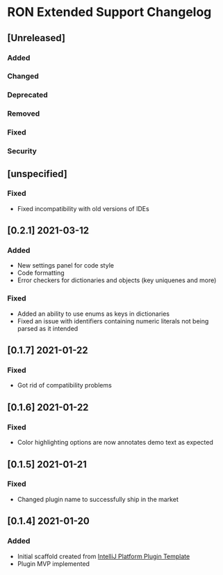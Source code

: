 <!-- Keep a Changelog guide -> https://keepachangelog.com -->

# RON Extended Support Changelog

## [Unreleased]
### Added

### Changed

### Deprecated

### Removed

### Fixed

### Security
## [unspecified]
### Fixed
- Fixed incompatibility with old versions of IDEs

## [0.2.1] 2021-03-12
### Added
- New settings panel for code style
- Code formatting
- Error checkers for dictionaries and objects (key uniquenes and more)
### Fixed
- Added an ability to use enums as keys in dictionaries
- Fixed an issue with identifiers containing numeric literals not being parsed as it intended


## [0.1.7] 2021-01-22
### Fixed
- Got rid of compatibility problems

## [0.1.6] 2021-01-22
### Fixed
- Color highlighting options are now annotates demo text as expected

## [0.1.5] 2021-01-21
### Fixed
- Changed plugin name to successfully ship in the market

## [0.1.4] 2021-01-20
### Added
- Initial scaffold created from [IntelliJ Platform Plugin Template](https://github.com/JetBrains/intellij-platform-plugin-template)
- Plugin MVP implemented
